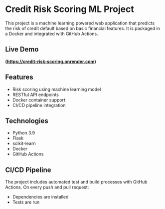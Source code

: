 # Credit Risk Scoring ML Project

This project is a machine learning powered web application that predicts the risk of credit default based on basic financial features. It is packaged in a Docker and integrated with GitHub Actions.

## Live Demo

**(https://credit-risk-scoring.onrender.com)**

## Features

- Risk scoring using machine learning model
- RESTful API endpoints
- Docker container support
- CI/CD pipeline integration

## Technologies

- Python 3.9
- Flask
- scikit-learn
- Docker
- GitHub Actions

## CI/CD Pipeline

The project includes automated test and build processes with GitHub Actions. On every push and pull request:
- Dependencies are installed
- Tests are run
